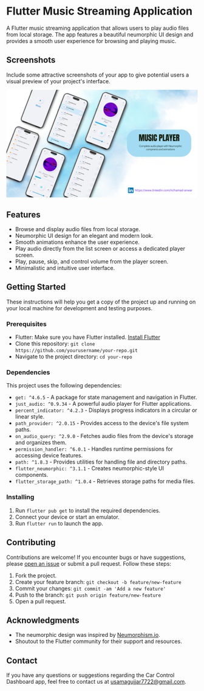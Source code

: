 # Flutter Music Streaming Application

A Flutter music streaming application that allows users to play audio files from local storage. The app features a beautiful neumorphic UI design and provides a smooth user experience for browsing and playing music.

## Screenshots

Include some attractive screenshots of your app to give potential users a visual preview of your project's interface.

<img src="demo.png">

## Features

- Browse and display audio files from local storage.
- Neumorphic UI design for an elegant and modern look.
- Smooth animations enhance the user experience.
- Play audio directly from the list screen or access a dedicated player screen.
- Play, pause, skip, and control volume from the player screen.
- Minimalistic and intuitive user interface.

## Getting Started

These instructions will help you get a copy of the project up and running on your local machine for development and testing purposes.

### Prerequisites

- Flutter: Make sure you have Flutter installed. [Install Flutter](https://flutter.dev/docs/get-started/install)
- Clone this repository: `git clone https://github.com/yourusername/your-repo.git`
- Navigate to the project directory: `cd your-repo`

### Dependencies

This project uses the following dependencies:

- `get: ^4.6.5` - A package for state management and navigation in Flutter.
- `just_audio: ^0.9.34` - A powerful audio player for Flutter applications.
- `percent_indicator: ^4.2.3` - Displays progress indicators in a circular or linear style.
- `path_provider: ^2.0.15` - Provides access to the device's file system paths.
- `on_audio_query: ^2.9.0` - Fetches audio files from the device's storage and organizes them.
- `permission_handler: ^6.0.1` - Handles runtime permissions for accessing device features.
- `path: ^1.8.3` - Provides utilities for handling file and directory paths.
- `flutter_neumorphic: ^3.1.1` - Creates neumorphic-style UI components.
- `flutter_storage_path: ^1.0.4` - Retrieves storage paths for media files.


### Installing

1. Run `flutter pub get` to install the required dependencies.
2. Connect your device or start an emulator.
3. Run `flutter run` to launch the app.

## Contributing

Contributions are welcome! If you encounter bugs or have suggestions, please [open an issue](https://github.com/Hamad-Anwar/Neumorphic-Music_Player-Flutter) or submit a pull request. Follow these steps:

1. Fork the project.
2. Create your feature branch: `git checkout -b feature/new-feature`
3. Commit your changes: `git commit -am 'Add a new feature'`
4. Push to the branch: `git push origin feature/new-feature`
5. Open a pull request.


## Acknowledgments

- The neumorphic design was inspired by [Neumorphism.io](https://neumorphism.io/).
- Shoutout to the Flutter community for their support and resources.
## Contact

If you have any questions or suggestions regarding the Car Control Dashboard app, feel free to contact us at usamagujjar7722@gmail.com.


